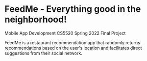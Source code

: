 # FeedMe - Everything good in the neighborhood!
Mobile App Development CS5520 Spring 2022 Final Project

FeedMe is a restaurant recommendation app that randomly returns recommendations based on the user's location and facilitates direct suggestions from their social network.


